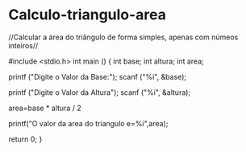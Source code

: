 Calculo-triangulo-area
======================

//Calcular a área do triângulo de forma simples, apenas com númeos inteiros//

#include <stdio.h>
int main ()
{
  int base;
  int altura;
  int area;
  
  printf ("Digite o Valor da Base:");
  scanf ("%i", &base);
  
  printf ("Digite o Valor da Altura");
  scanf ("%i", &altura);
  
  area=base * altura / 2
  
  printf("O valor da area do triangulo e=%i",area);
  
  return 0;
}  
